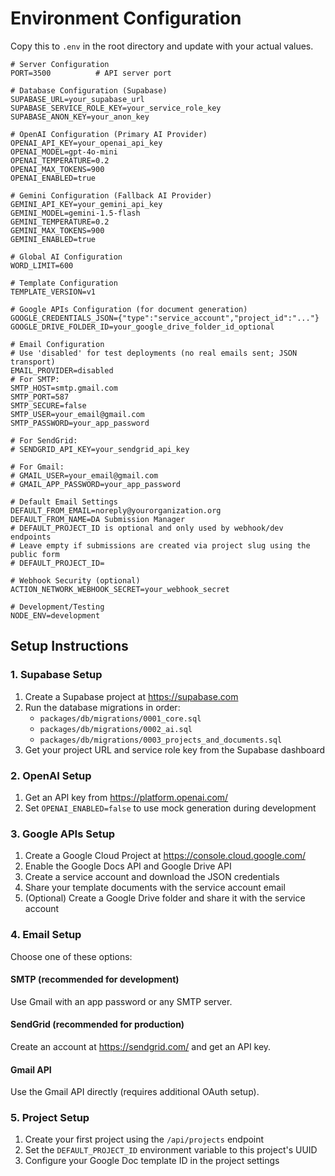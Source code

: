 # Environment Configuration

Copy this to `.env` in the root directory and update with your actual values.

```env
# Server Configuration
PORT=3500          # API server port

# Database Configuration (Supabase)
SUPABASE_URL=your_supabase_url
SUPABASE_SERVICE_ROLE_KEY=your_service_role_key
SUPABASE_ANON_KEY=your_anon_key

# OpenAI Configuration (Primary AI Provider)
OPENAI_API_KEY=your_openai_api_key
OPENAI_MODEL=gpt-4o-mini
OPENAI_TEMPERATURE=0.2
OPENAI_MAX_TOKENS=900
OPENAI_ENABLED=true

# Gemini Configuration (Fallback AI Provider)
GEMINI_API_KEY=your_gemini_api_key
GEMINI_MODEL=gemini-1.5-flash
GEMINI_TEMPERATURE=0.2
GEMINI_MAX_TOKENS=900
GEMINI_ENABLED=true

# Global AI Configuration
WORD_LIMIT=600

# Template Configuration
TEMPLATE_VERSION=v1

# Google APIs Configuration (for document generation)
GOOGLE_CREDENTIALS_JSON={"type":"service_account","project_id":"..."}
GOOGLE_DRIVE_FOLDER_ID=your_google_drive_folder_id_optional

# Email Configuration
# Use 'disabled' for test deployments (no real emails sent; JSON transport)
EMAIL_PROVIDER=disabled
# For SMTP:
SMTP_HOST=smtp.gmail.com
SMTP_PORT=587
SMTP_SECURE=false
SMTP_USER=your_email@gmail.com
SMTP_PASSWORD=your_app_password

# For SendGrid:
# SENDGRID_API_KEY=your_sendgrid_api_key

# For Gmail:
# GMAIL_USER=your_email@gmail.com
# GMAIL_APP_PASSWORD=your_app_password

# Default Email Settings
DEFAULT_FROM_EMAIL=noreply@yourorganization.org
DEFAULT_FROM_NAME=DA Submission Manager
# DEFAULT_PROJECT_ID is optional and only used by webhook/dev endpoints
# Leave empty if submissions are created via project slug using the public form
# DEFAULT_PROJECT_ID=

# Webhook Security (optional)
ACTION_NETWORK_WEBHOOK_SECRET=your_webhook_secret

# Development/Testing
NODE_ENV=development
```

## Setup Instructions

### 1. Supabase Setup
1. Create a Supabase project at https://supabase.com
2. Run the database migrations in order:
   - `packages/db/migrations/0001_core.sql`
   - `packages/db/migrations/0002_ai.sql`
   - `packages/db/migrations/0003_projects_and_documents.sql`
3. Get your project URL and service role key from the Supabase dashboard

### 2. OpenAI Setup
1. Get an API key from https://platform.openai.com/
2. Set `OPENAI_ENABLED=false` to use mock generation during development

### 3. Google APIs Setup
1. Create a Google Cloud Project at https://console.cloud.google.com/
2. Enable the Google Docs API and Google Drive API
3. Create a service account and download the JSON credentials
4. Share your template documents with the service account email
5. (Optional) Create a Google Drive folder and share it with the service account

### 4. Email Setup
Choose one of these options:

#### SMTP (recommended for development)
Use Gmail with an app password or any SMTP server.

#### SendGrid (recommended for production)
Create an account at https://sendgrid.com/ and get an API key.

#### Gmail API
Use the Gmail API directly (requires additional OAuth setup).

### 5. Project Setup
1. Create your first project using the `/api/projects` endpoint
2. Set the `DEFAULT_PROJECT_ID` environment variable to this project's UUID
3. Configure your Google Doc template ID in the project settings

